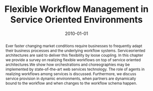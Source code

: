 ---
abstract: Ever faster changing market conditions require businesses to frequently
  adapt their business processes and the underlying workflow systems. Serviceoriented
  architectures are said to deliver this flexibility by loose coupling. In this chapter
  we provide a survey on realizing flexible workflows on top of service oriented architectures.We
  show how orchestrations and choreographies may be implemented by state-of-the-art
  web services technology. The role of agents in realizing workflows among services
  is discussed. Furthermore, we discuss service provision in dynamic environments,
  when partners are dynamically bound to the workflow and when changes to the workflow
  schema happen.
authors:
- Birgit Hofreiter
- Christian Huemer
date: '2010-01-01'
featured: false
links:
- name: Publik
  url: https://publik.tuwien.ac.at/showentry.php?ID=203810&lang=2
publication: 'in: "Agent-Based Service Oriented Computing", Springer-Verlag, Heidelberg,
  Berlin, Heidelberg, 2010, ISBN: 978-1-84996-040-3, 81 - 111'
publication_types:
- '6'
publishDate: '2010-01-01'
title: Flexible Workflow Management in Service Oriented Environments
url_pdf: ''
---